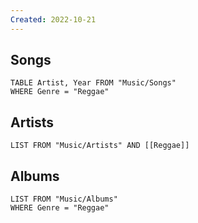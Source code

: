 ```yaml
---
Created: 2022-10-21 
---
```

Songs
---
```dataview
TABLE Artist, Year FROM "Music/Songs"
WHERE Genre = "Reggae"
```
Artists
---
```dataview
LIST FROM "Music/Artists" AND [[Reggae]]
```
Albums
---
```dataview
LIST FROM "Music/Albums"
WHERE Genre = "Reggae"
```